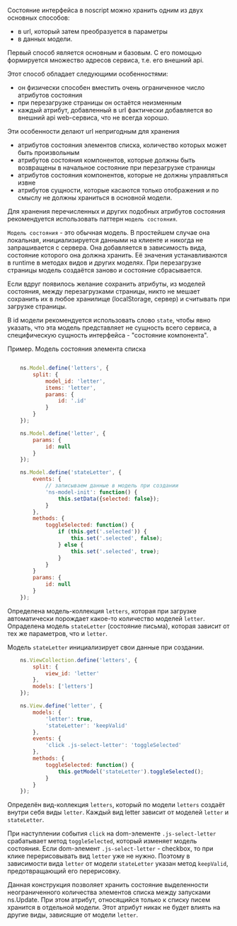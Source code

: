 Состояние интерфейса в noscript можно хранить одним из двух основных способов:
 - в url, который затем преобразуется в параметры
 - в данных модели.

Первый способ является основным и базовым. С его помощью формируется множество адресов сервиса, т.е. его внешний api.

Этот способ обладает следующими особенностями:
 - он физически способен вместить очень ограниченное число атрибутов состояния
 - при перезагрузке страницы он остаётся неизменным
 - каждый атрибут, добавленный в url фактически добавляется во внешний api web-сервиса, что не всегда хорошо.

Эти особенности делают url непригодным для хранения
 - атрибутов состояния элементов списка, количество которых может быть произвольным
 - атрибутов состояния компонентов, которые должны быть возвращены в начальное состояние при перезагрузке страницы
 - атрибутов состояния компонентов, которые не должны управляться извне
 - атрибутов сущности, которые касаются только отображения и по смыслу не должны храниться в основной модели.

Для хранения перечисленных и других подобных атрибутов состояния рекомендуется использовать паттерн `модель состояния`.

`Модель состояния` - это обычная модель. В простейшем случае она локальная, инициализируется данными на клиенте и никогда не запрашивается с сервера. Она добавляется в зависимость вида, состояние которого она должна хранить. Её значения устанавливаются в runtime в методах видов и других моделях. При перезагрузке страницы модель создаётся заново и состояние сбрасывается.

Если вдруг появилось желание сохранить атрибуты, из моделей состояния, между перезагрузками страницы, никто не мешает сохранить их в любое хранилище (localStorage, сервер) и считывать при загрузке страницы.

В id модели рекомендуется использовать слово `state`, чтобы явно указать, что эта модель представляет не сущность всего сервиса, а специфическую сущность интерфейса - "состояние компонента".

Пример. Модель состояния элемента списка

```js

	ns.Model.define('letters', {
		split: {
			model_id: 'letter',
			items: 'letter',
			params: {
				id: '.id'
			}
		}
	});

	ns.Model.define('letter', {
		params: {
			id: null
		}
	});

	ns.Model.define('stateLetter', {
	    events: {
	        // записываем данные в модель при создании
	        'ns-model-init': function() {
                this.setData({selected: false});
            }
	    },
	    methods: {
	        toggleSelected: function() {
    	        if (this.get('.selected')) {
                    this.set('.selected', false);
                } else {
                    this.set('.selected', true);
                }
            }
	    }
		params: {
			id: null
		}
	});

```

Определена модель-коллекция `letters`, которая при загрузке автоматически порождает какое-то количество моделей `letter`. Опраделена модель `stateLetter` (состояние письма), которая зависит от тех же параметров, что и `letter`.

Модель `stateLetter` инициализирует свои данные при создании.

```js
	ns.ViewCollection.define('letters', {
		split: {
			view_id: 'letter'
		},
		models: ['letters']
	});

	ns.View.define('letter', {
		models: {
			'letter': true,
			'stateLetter': 'keepValid'
		},
		events: {
			'click .js-select-letter': 'toggleSelected'
		},
		methods: {
			toggleSelected: function() {
				this.getModel('stateLetter').toggleSelected();
			}
		}
	});
```

Определён вид-коллекция `letters`, который по модели `letters` создаёт внутри себя виды `letter`.
Каждый вид letter зависит от моделей `letter` и `stateLetter`.

При наступлении события `click` на dom-элементе `.js-select-letter` срабатывает метод `toggleSelected`, который изменяет модель состояния.
Если dom-элемент `.js-select-letter` - checkbox, то при клике перерисовывать вид `letter` уже не нужно.
Поэтому в зависимости вида `letter` от модели `stateLetter` указан метод `keepValid`, предотвращающий его перерисовку.

Данная конструкция позволяет хранить состояние выделенности неограниченного количества элементов списка между запусками ns.Update. При этом атрибут, относящийся только к списку писем хранится в отдельной модели. Этот атрибут никак не будет влиять на другие виды, зависящие от модели `letter`.
